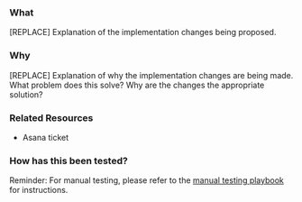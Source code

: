 ### What

[REPLACE] Explanation of the implementation changes being proposed.

### Why

[REPLACE] Explanation of why the implementation changes are being made.
What problem does this solve? Why are the changes the appropriate
solution?

### Related Resources

- Asana ticket

### How has this been tested?

Reminder: For manual testing, please refer to the [manual testing playbook](https://www.notion.so/tryfinch/Common-adapter-testing-playbook-for-a-PR-31c40fdea1e74246b3fc898c8017753b) for
instructions.

